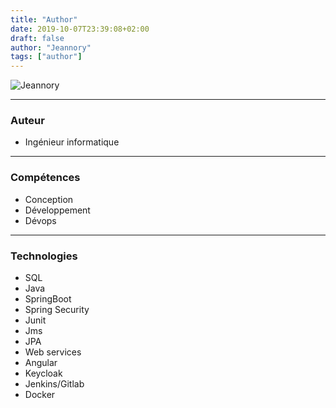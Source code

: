 ```yaml
---
title: "Author"
date: 2019-10-07T23:39:08+02:00
draft: false
author: "Jeannory"
tags: ["author"]
---
```


![Jeannory](/blog/img/jeanno_2018.png)
<!-- <img src = "https://jeannory.github.io/blog/img/jeanno_2018.png", width = "", height = "400"> -->

---

### Auteur ###

* Ingénieur informatique

---

### Compétences ###

* Conception
* Développement
* Dévops

---

### Technologies ###

* SQL
* Java
* SpringBoot
* Spring Security
* Junit
* Jms
* JPA
* Web services
* Angular
* Keycloak
* Jenkins/Gitlab
* Docker
